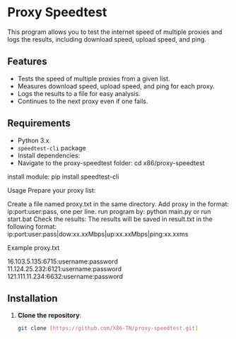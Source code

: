 # Proxy Speedtest

This program allows you to test the internet speed of multiple proxies and logs the results, including download speed, upload speed, and ping.

## Features
- Tests the speed of multiple proxies from a given list.
- Measures download speed, upload speed, and ping for each proxy.
- Logs the results to a file for easy analysis.
- Continues to the next proxy even if one fails.

## Requirements
- Python 3.x
- `speedtest-cli` package
- Install dependencies:
- Navigate to the proxy-speedtest folder: cd x86/proxy-speedtest
  
install module: pip install speedtest-cli

Usage
Prepare your proxy list:

Create a file named proxy.txt in the same directory.
Add proxy in the format: ip:port:user:pass, one per line.
run program by: python main.py or run start.bat
Check the results:
The results will be saved in result.txt in the following format: 
ip:port:user:pass|dow:xx.xxMbps|up:xx.xxMbps|ping:xx.xxms

Example proxy.txt

16.103.5.135:6715:username:password  
11.124.25.232:6121:username:password  
121.111.11.234:6632:username:password  



## Installation
1. **Clone the repository**:
   ```bash
   git clone [https://github.com/X86-TN/proxy-speedtest.git]
